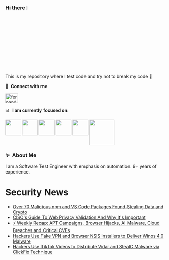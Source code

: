 ### Hi there <a href="https://www.gautamkrishnar.com/"><img src="https://media.giphy.com/media/hvRJCLFzcasrR4ia7z/giphy.gif" width="5%"></a>
This is my repository where I test code and try not to break my code :rofl:

🔗 &nbsp;**Connect with me**
<p align="left">
<a href="https://linkedin.com/in/fernandorlcruz" target="blank"><img align="center" src="https://raw.githubusercontent.com/rahuldkjain/github-profile-readme-generator/master/src/images/icons/Social/linked-in-alt.svg" alt="fernando cruz" height="30" width="40" /></a>
  
📊 &nbsp;**I am currently focused on:**

<img align="left" width='50' height='50' src="https://cdn.jsdelivr.net/gh/devicons/devicon/icons/python/python-original-wordmark.svg" />
<img align="left" width='50' height='50' src="https://cdn.jsdelivr.net/gh/devicons/devicon/icons/csharp/csharp-original.svg" />
<img align="left" width='50' height='50' src="https://cdn.jsdelivr.net/gh/devicons/devicon/icons/jenkins/jenkins-original.svg" />
<img align="left" width='50' height='50' src="https://specflow.org/wp-content/uploads/2021/05/SpecFlow-Icon.png" />
<img align="left" width='50' height='50' src="https://www.svgrepo.com/show/306098/githubactions.svg" />
<img width='80' height='80' src="https://cdn2.vectorstock.com/i/1000x1000/64/81/security-testing-concept-icon-safety-audit-key-vector-29166481.jpg" />
          
          
  
### ✨&nbsp; About Me

I am a Software Test Engineer with emphasis on automation. 9+ years of experience.

# Security News
<!-- BLOG-POST-LIST:START -->
- [Over 70 Malicious npm and VS Code Packages Found Stealing Data and Crypto](https://thehackernews.com/2025/05/over-70-malicious-npm-and-vs-code.html)
- [CISO&#39;s Guide To Web Privacy Validation And Why It&#39;s Important](https://thehackernews.com/2025/05/cisos-guide-to-web-privacy-validation.html)
- [⚡ Weekly Recap: APT Campaigns, Browser Hijacks, AI Malware, Cloud Breaches and Critical CVEs](https://thehackernews.com/2025/05/weekly-recap-apt-campaigns-browser.html)
- [Hackers Use Fake VPN and Browser NSIS Installers to Deliver Winos 4.0 Malware](https://thehackernews.com/2025/05/hackers-use-fake-vpn-and-browser-nsis.html)
- [Hackers Use TikTok Videos to Distribute Vidar and StealC Malware via ClickFix Technique](https://thehackernews.com/2025/05/hackers-use-tiktok-videos-to-distribute.html)
<!-- BLOG-POST-LIST:END -->
